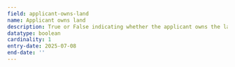 ```yaml
---
field: applicant-owns-land
name: Applicant owns land
description: True or False indicating whether the applicant owns the land where the advertisement will be displayed
datatype: boolean
cardinality: 1
entry-date: 2025-07-08
end-date: ''
---
```

